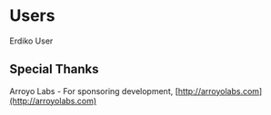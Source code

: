 # Users
Erdiko User

Special Thanks
--------------

Arroyo Labs - For sponsoring development, [http://arroyolabs.com](http://arroyolabs.com)